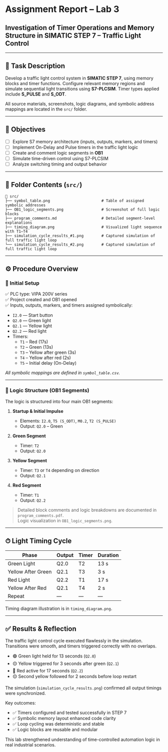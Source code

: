 # Assignment Report – Lab 3  
## Investigation of Timer Operations and Memory Structure in SIMATIC STEP 7 – Traffic Light Control  
---

## 🧩 Task Description

Develop a traffic light control system in **SIMATIC STEP 7**, using memory blocks and timer functions. Configure relevant memory regions and simulate sequential light transitions using **S7-PLCSIM**. Timer types applied include **S_PULSE** and **S_ODT**.

All source materials, screenshots, logic diagrams, and symbolic address mappings are located in the `src/` folder.

---

## 🎯 Objectives  

- [ ] Explore S7 memory architecture (inputs, outputs, markers, and timers)  
- [ ] Implement On-Delay and Pulse timers in the traffic light logic  
- [ ] Create and comment logic segments in **OB1**  
- [ ] Simulate time-driven control using S7-PLCSIM  
- [ ] Analyze switching timing and output behavior  

---

## 📂 Folder Contents (`src/`)  

```plaintext
📁 src/
├── symbol_table.png                       # Table of assigned symbolic addresses
├── OB1_logic_segments.png                 # Screenshot of full logic blocks
├── program_comments.md                    # Detailed segment-level explanations
├── timing_diagram.png                     # Visualized light sequence with T1–T4
├── simulation_cycle_results_#1.png        # Captured simulation of full traffic light loop
└── simulation_cycle_results_#2.png        # Captured simulation of full traffic light loop
```

---

## ⚙️ Procedure Overview  

### 🔹 Initial Setup  

✅ PLC type: VIPA 200V series  
✅ Project created and OB1 opened  
✅ Inputs, outputs, markers, and timers assigned symbolically:  
- `I2.0` — Start button  
- `Q2.0` — Green light  
- `Q2.1` — Yellow light  
- `Q2.2` — Red light  
- Timers:  
  - `T1` – Red (17s)  
  - `T2` – Green (13s)  
  - `T3` – Yellow after green (3s)  
  - `T4` – Yellow after red (2s)  
  - `T5` – Initial delay (On-Delay)

_All symbolic mappings are defined in `symbol_table.csv`._

---

### 🔹 Logic Structure (OB1 Segments)  

The logic is structured into four main OB1 segments:

1. **Startup & Initial Impulse**  
   - Elements: `I2.0`, `T5 (S_ODT)`, `M0.2`, `T2 (S_PULSE)`  
   - Output: `Q2.0` – Green

2. **Green Segment**  
   - Timer: `T2`  
   - Output: `Q2.0`

3. **Yellow Segment**  
   - Timer: `T3` or `T4` depending on direction  
   - Output: `Q2.1`

4. **Red Segment**  
   - Timer: `T1`  
   - Output: `Q2.2`

> Detailed block comments and logic breakdowns are documented in `program_comments.pdf`.  
> Logic visualization in `OB1_logic_segments.png`.

---

## ⏱ Light Timing Cycle  

<table>
  <thead>
    <tr>
      <th>Phase</th>
      <th>Output</th>
      <th>Timer</th>
      <th>Duration</th>
    </tr>
  </thead>
  <tbody>
    <tr>
      <td>Green Light</td>
      <td>Q2.0</td>
      <td>T2</td>
      <td>13 s</td>
    </tr>
    <tr>
      <td>Yellow After Green</td>
      <td>Q2.1</td>
      <td>T3</td>
      <td>3 s</td>
    </tr>
    <tr>
      <td>Red Light</td>
      <td>Q2.2</td>
      <td>T1</td>
      <td>17 s</td>
    </tr>
    <tr>
      <td>Yellow After Red</td>
      <td>Q2.1</td>
      <td>T4</td>
      <td>2 s</td>
    </tr>
    <tr>
      <td>Repeat</td>
      <td>—</td>
      <td>—</td>
      <td>—</td>
    </tr>
  </tbody>
</table>

Timing diagram illustration is in `timing_diagram.png`.

---

## ✅ Results & Reflection  

The traffic light control cycle executed flawlessly in the simulation. Transitions were smooth, and timers triggered correctly with no overlaps.  

- 🟢 Green light held for 13 seconds (`Q2.0`)  
- 🟡 Yellow triggered for 3 seconds after green (`Q2.1`)  
- 🔴 Red active for 17 seconds (`Q2.2`)  
- 🟡 Second yellow followed for 2 seconds before loop restart  

The simulation (`simulation_cycle_results.png`) confirmed all output timings were synchronized.  

Key outcomes:
- ✅ Timers configured and tested successfully in STEP 7  
- ✅ Symbolic memory layout enhanced code clarity  
- ✅ Loop cycling was deterministic and stable  
- ✅ Logic blocks are reusable and modular  

This lab strengthened understanding of time-controlled automation logic in real industrial scenarios.